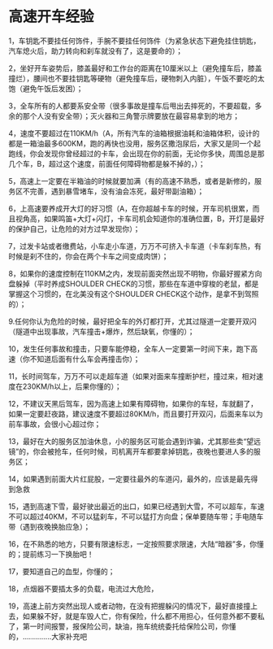 # 高速开车经验

1，车钥匙不要挂任何饰件，手腕不要挂任何饰件（为紧急状态下避免挂住钥匙，汽车熄火后，助力转向和刹车就没有了，这是要命的）；

2，坐好开车姿势后，膝盖最好和工作台的距离在10厘米以上（避免撞车后，膝盖撞烂），腰间也不要挂钥匙等硬物（避免撞车后，硬物刺入内脏），午饭不要吃的太饱（避免午饭后发困）；

3，全车所有的人都要系安全带（很多事故是撞车后甩出去摔死的，不要超载，多余的那个人没有安全带）；灭火器和三角警示牌要放在最容易拿到的地方；

4，速度不要超过在110KM/h（A，所有汽车的油箱根据油耗和油箱体积，设计的都是一箱油最多600KM，跑的再快也没用，服务区撒泡尿后，大家又是同一个起跑线，你会发现你曾经超过的卡车，会出现在你的前面，无论你多快，周围总是那几个车，B，超过这个速度，前面任何障碍物都是躲不掉的，）；

5，高速上一定要在半箱油的时候就要加满（有的高速不熟悉，或者是新修的，服务区不完善，遇到暴雪堵车，没有油会冻死，最好带副油箱）；

6，上高速要养成开大灯的好习惯（A，在你超越卡车的时候，开车司机很累，而且视角高，如果鸣笛+大灯+闪灯，卡车司机会知道你的准确位置，B，开灯是最好的保护自己，让危险的对方过早发现你）；

7，过发卡站或者缴费站，小车走小车道，万万不可挤入卡车道（卡车刹车热，有时候是刹不住的，你会在两个卡车之间变成肉饼）；

8，如果你的速度控制在110KM之内，发现前面突然出现不明物，你最好握紧方向盘躲掉（平时养成SHOULDER CHECK的习惯，那些在车道中穿梭的老鼠，都是掌握这个习惯的，在北美没有这个SHOULDER CHECK这个动作，是拿不到驾照的）；

9.任何你认为危险的时候，最好把全车的外灯都打开，尤其过隧道一定要开双闪（隧道中出现事故，汽车撞击+爆炸，然后缺氧，你懂的）；

10，发生任何事故和撞击，只要车能停稳，全车人一定要第一时间下来，跑下高速（你不知道后面有什么车会再撞击你）；

11，长时间驾车，万万不可以走超车道（如果对面来车撞断护栏，撞过来，相对速度在230KM/h以上，后果你懂的）；

12，不建议天黑后驾车，因为高速上如果有障碍物，如果你的车轻，车就翻了，如果一定要赶夜路，建议速度不要超过80KM/h，而且要打开双闪，后面来车以为前车事故，会很小心超过你；

13，最好在大的服务区加油休息，小的服务区可能会遇到诈骗，尤其那些卖“望远镜”的，你会被抢车，任何时候，司机离开车都要拿掉钥匙，夜晚也要进人多的服务区；

14，如果遇到前面大片红屁股，一定要往最外的车道闪，最外的，应该是最先得到急救

15，遇到高速下雪，最好驶出最近的出口，如果已经遇到大雪，不可以超车，车速不可以超过40KM，不可以猛刹车，不可以猛打方向盘；保单要随车带；手电随车带（遇到夜晚换胎应急）；

16，在不熟悉的地方，只要有限速标志，一定按照要求限速，大陆“暗器”多，你懂的；提前练习一下换胎吧！

17，要知道自己的血型，你懂的；

18，点烟器不要插太多的负载，电流过大危险，

19，高速上前方突然出现人或者动物，在没有把握躲闪的情况下，最好直接撞上去，如果躲不好，就是车毁人亡，你有保险，什么都不用担心，任何意外都不要私了，第一时间报警，报保险公司，缺油，拖车统统委托给保险公司，你懂的，..............大家补充吧